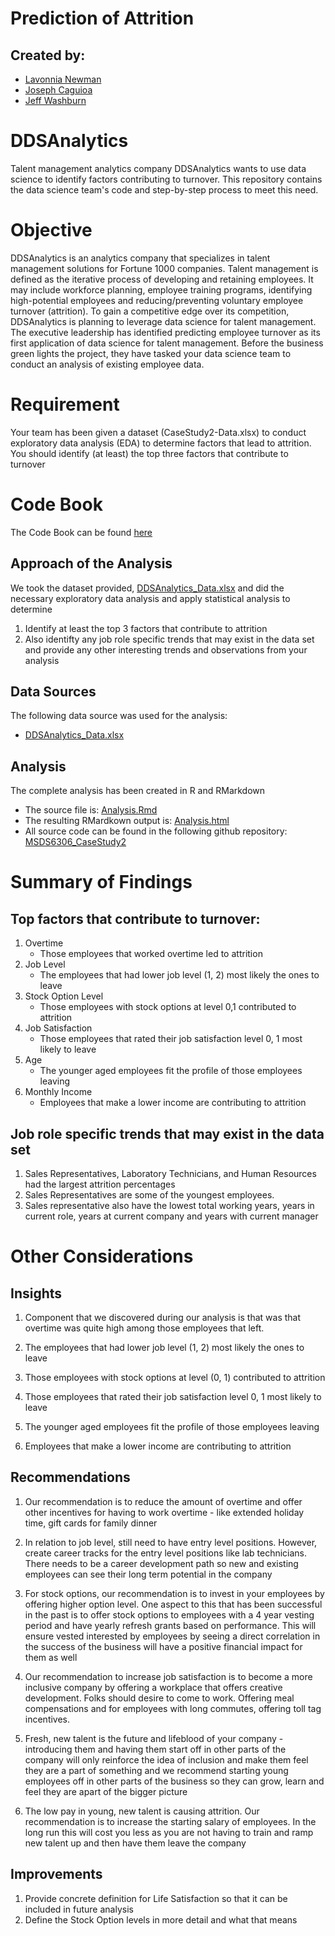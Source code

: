 # Prediction of Attrition





## Created by: 
- [Lavonnia Newman](mailto:lavonnian@mail.smu.edu)
- [Joseph Caguioa](mailto:jcaguioa@mail.smu.edu)
- [Jeff Washburn](mailto:washburnj@mail.smu.edu)

# DDSAnalytics

Talent management analytics company DDSAnalytics wants to use data science to identify factors contributing to turnover. This repository contains the data science team's code and step-by-step process to meet this need.
 

# Objective 
DDSAnalytics is an analytics company that specializes in talent management solutions for Fortune 1000 companies. Talent management is defined as the iterative process of developing and retaining employees. It may include workforce planning, employee training programs, identifying high-potential employees and reducing/preventing voluntary employee turnover (attrition). To gain a competitive edge over its competition, DDSAnalytics is planning to leverage data science for talent management. The executive leadership has identified predicting employee turnover as its first application of data science for talent management. Before the business green lights the project, they have tasked your data science team to conduct an analysis of existing employee data.


# Requirement
Your team has been given a dataset (CaseStudy2-Data.xlsx) to conduct exploratory data analysis (EDA) to determine factors that lead to attrition.  You should identify (at least) the top three factors that contribute to turnover


# Code Book 
The Code Book can be found [here](./CaseStudy2_Codebook.html)


## Approach of the Analysis

We took the dataset provided, [DDSAnalytics_Data.xlsx](./Data/DDSAnalytics_Data.xlsx) and did the necessary exploratory data analysis and apply statistical analysis to determine
1. Identify at least the top 3 factors that contribute to attrition 
2. Also identifty any job role specific trends that may exist in the data set and provide any other interesting trends and observations from your analysis


## Data Sources

The following data source was used for the analysis:
* [DDSAnalytics_Data.xlsx](./Data/DDSAnalytics_Data.xlsx)

## Analysis 

The complete analysis has been created in R and RMarkdown
* The source file is: [Analysis.Rmd](./Analysis.Rmd)
* The resulting RMardkown output is: [Analysis.html](./Analysis.html)
* All source code can be found in the following github repository: [MSDS6306_CaseStudy2](https://github.com/J-Caguioa/MSDS6306_CaseStudy2)


# Summary of Findings

## Top factors that contribute to turnover:
1. Overtime
   * Those employees that worked overtime led to attrition
2. Job Level 
   * The employees that had lower job level (1, 2) most likely the ones to leave 
3. Stock Option Level 
   * Those employees with stock options at level 0,1 contributed to attrition
4. Job Satisfaction
   * Those employees that rated their job satisfaction level 0, 1 most likely to leave
5. Age
   * The younger aged employees fit the profile of those employees leaving
6. Monthly Income
   * Employees that make a lower income are contributing to attrition

## Job role specific trends that may exist in the data set 
1. Sales Representatives, Laboratory Technicians, and Human Resources had the largest attrition percentages
2. Sales Representatives are some of the youngest employees.
3. Sales representative also have the lowest total working years, years in current role, years at current company and years with current manager


# Other Considerations 

## Insights

1. Component that we discovered during our analysis is that was that overtime was quite high among those employees that left.

2. The employees that had lower job level (1, 2) most likely the ones to leave

3. Those employees with stock options at level (0, 1) contributed to attrition

4. Those employees that rated their job satisfaction level 0, 1 most likely to leave

5. The younger aged employees fit the profile of those employees leaving

6. Employees that make a lower income are contributing to attrition


## Recommendations

1. Our recommendation is to reduce the amount of overtime and offer other incentives for having to work overtime - like extended holiday time, gift cards for family dinner

2. In relation to job level, still need to have entry level positions.  However, create career tracks for the entry level positions like lab technicians.  There needs to be a career development path so new and existing employees can see their long term potential in the company

3. For stock options, our recommendation is to invest in your employees by offering higher option level.  One aspect to this that has been successful in the past is to offer stock options to employees with a 4 year vesting period and have yearly refresh grants based on performance.  This will ensure vested interested by employees by seeing a direct correlation in the success of the business will have a positive financial impact for them as well

4. Our recommendation to increase job satisfaction is to become a more inclusive company by offering a workplace that offers creative development.  Folks should desire to come to work.  Offering meal compensations and for employees with long commutes, offering toll tag incentives.  

5. Fresh, new talent is the future and lifeblood of your company - introducing them and having them start off in other parts of the company will only reinforce the idea of inclusion and make them feel they are a part of something and we recommend starting young employees off in other parts of the business so they can grow, learn and feel they are apart of the bigger picture

6. The low pay in young, new talent is causing attrition.  Our recommendation is to increase the starting salary of employees. In the long run this will cost you less as you are not having to train and ramp new talent up and then have them leave the company


## Improvements

1. Provide concrete definition for Life Satisfaction so that it can be included in future analysis
2. Define the Stock Option levels in more detail and what that means

